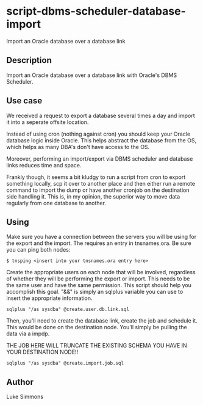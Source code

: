 # script-dbms-scheduler-database-import
Import an Oracle database over a database link

## Description
Import an Oracle database over a database link with Oracle's DBMS Scheduler.

## Use case
We received a request to export a database several times a day and import it into a seperate offsite location.

Instead of using cron (nothing against cron) you should keep your Oracle database logic inside Oracle. This helps abstract the database from the OS, which helps as many DBA's don't have access to the OS. 

Moreover, performing an import/export via DBMS scheduler and database links reduces time and space. 

Frankly though, it seems a bit kludgy to run a script from cron to export something locally, scp it over to another place and then either run a remote command to import the dump or have another cronjob on the destination side handling it. This is, in my opinion, the superior way to move data regularly from one database to another.

## Using
Make sure you have a connection between the servers you will be using for the export and the import. The requires an entry in tnsnames.ora. Be sure you can ping both nodes:
```
$ tnsping <insert into your tnsnames.ora entry here>
```

Create the appropriate users on each node that will be involved, regardless of whether they will be performing the export or import. This needs to be the same user and have the same permission. This script should help you accomplish this goal. "&&" is simply an sqlplus variable you can use to insert the appropriate information.

```
sqlplus "/as sysdba" @create.user.db.link.sql
```

Then, you'll need to create the database link, create the job and schedule it. This would be done on the destination node. You'll simply be pulling the data via a impdp.

THE JOB HERE WILL TRUNCATE THE EXISTING SCHEMA YOU HAVE IN YOUR DESTINATION NODE!!

```
sqlplus "/as sysdba" @create.import.job.sql
```

## Author
Luke Simmons
